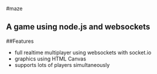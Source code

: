 #maze

## A game using node.js and websockets

##Features
* full realtime multiplayer using websockets with socket.io
* graphics using HTML Canvas
* supports lots of players simultaneously
